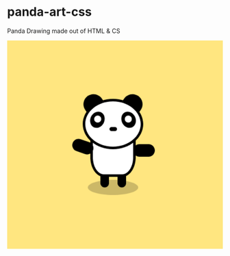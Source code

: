 # panda-art-css
Panda Drawing made out of HTML &amp; CS

<img width="964" alt="jarray reverse exampl" src="https://raw.githubusercontent.com/codebyjustin/panda-art-css/master/Screenshot_2020-07-13%20Document.png">
